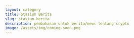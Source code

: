 ```yaml
---
layout: category
title: Stasiun Berita
slug: stasiun-berita
description: pembahasan untuk berita/news tentang crypto
image: /assets/img/coming-soon.png
---
```

